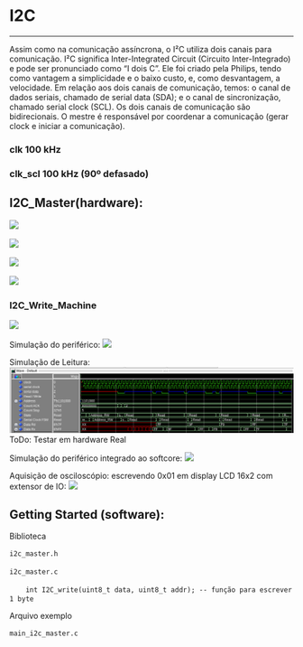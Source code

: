 # I2C
---
 
Assim como na comunicação assíncrona, o I²C utiliza dois canais para comunicação.
I²C significa Inter-Integrated Circuit (Circuito Inter-Integrado) e pode ser pronunciado como “I dois C”. Ele foi criado pela Philips, tendo como vantagem a simplicidade e o baixo custo, e, como desvantagem, a velocidade.
Em relação aos dois canais de comunicação, temos: o canal de dados seriais, chamado de serial data (SDA); e o canal de sincronização, chamado serial clock (SCL). 
Os dois canais de comunicação são bidirecionais. O mestre é responsável por coordenar a comunicação (gerar clock e iniciar a comunicação).
 
 
 ### clk 100 kHz
 
 ### clk_scl 100 kHz (90º defasado)

 
## I2C_Master(hardware):

![](https://www.electronicshub.org/wp-content/uploads/2018/02/Basics-of-I2C-Communication-Masters-Slaves.jpg)

![](https://www.electronicshub.org/wp-content/uploads/2018/02/Basics-of-I2C-Communication-Data-Transfer-Protocol.jpg)


![](https://upload.wikimedia.org/wikipedia/commons/thumb/6/64/I2C_data_transfer.svg/600px-I2C_data_transfer.svg.png)


![](https://github.com/jhonatanlang/riscv-multicycle/blob/master/peripherals/i2c_master/images/rtl_block.png)

### I2C_Write_Machine


![](https://github.com/jhonatanlang/riscv-multicycle/blob/master/peripherals/i2c_master/images/state_machine.png)

Simulação do periférico:
![](https://github.com/jhonatanlang/riscv-multicycle/blob/master/peripherals/i2c_master/images/periferic_simulation.png)

Simulação de Leitura:
![](https://github.com/Emanuel600/riscv-multicycle/blob/dev/peripherals/i2c_master/images/i2c_read-sim.png)
ToDo: Testar em hardware Real

Simulação do periférico integrado ao softcore:
![](https://github.com/jhonatanlang/riscv-multicycle/blob/master/peripherals/i2c_master/images/simulation.png)

Aquisição de osciloscópio: escrevendo 0x01 em display LCD 16x2 com extensor de IO:
![](https://github.com/jhonatanlang/riscv-multicycle/blob/master/peripherals/i2c_master/images/osciloscope.png)

## Getting Started (software):

Biblioteca

	i2c_master.h	

	i2c_master.c
	
		int I2C_write(uint8_t data, uint8_t addr); -- função para escrever 1 byte
	
Arquivo exemplo	

	main_i2c_master.c   
